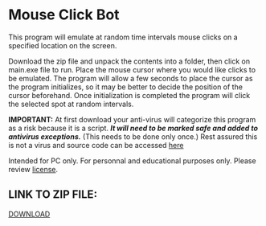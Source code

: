 # __Mouse Click Bot__

This program will emulate at random time intervals mouse clicks on a specified location on the screen. 

Download the zip file and unpack the contents into a folder, then click on main.exe file to run. Place the mouse cursor where you would like clicks to be emulated. The program will allow a few seconds to place the cursor as the program initializes, so it may be better to decide the position of the cursor beforehand. Once initialization is completed the program will click the selected spot at random intervals. 

**IMPORTANT:** At first download your anti-virus will categorize this program as a risk because it is a script. ***It will need to be marked safe and added to antivirus exceptions.*** (This needs to be done only once.) Rest assured this is not a virus and source code can be accessed [here](https://github.com/Imranazeb/MouseClickBot/blob/master/main.py) 

Intended for PC only. For personnal and educational purposes only. Please review [license](https://github.com/Imranazeb/MouseClickBot/blob/master/LICENSE). 

## LINK TO ZIP FILE:

[DOWNLOAD](https://github.com/Imranazeb/MouseClickBot/files/10366875/main.zip)


